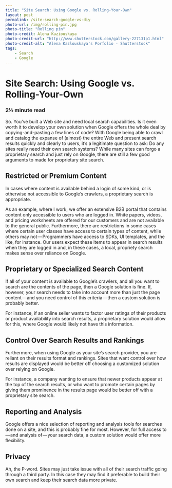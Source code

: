 ```yaml
---
title: "Site Search: Using Google vs. Rolling-Your-Own"
layout: post
permalink: /site-search-google-vs-diy
photo-url: /img/rolling-pin.jpg
photo-title: "Rolling pin"
photo-credit: Alena Kaziouskaya
photo-credit-url: "http://www.shutterstock.com/gallery-227131p1.html"
photo-credit-alt: "Alena Kazlouskaya's Porfolio - Shutterstock"
tags:
    - Search
    - Google
---
```


# Site Search: Using Google vs. Rolling-Your-Own

### 2&frac12; minute read

So. You’ve built a Web site and need local search capabilities. Is it even worth it to develop your own solution when Google offers the whole deal by copying-and-pasting a few lines of code? With Google being able to crawl and catalog the expanse of (almost) the entire Web and present search results quickly and clearly to users, it’s a legitimate question to ask: Do any sites really need their own search systems? While many sites can forgo a proprietary search and just rely on Google, there are still a few good arguments to made for proprietary site search.

## Restricted or Premium Content
In cases where content is available behind a login of some kind, or is otherwise not accessible to Google’s crawlers, a proprietary search is appropriate.

As an example, where I work, we offer an extensive B2B portal that contains content only accessible to users who are logged in. White papers, videos, and pricing worksheets are offered for our customers and are not available to the general public. Furthermore, there are restrictions in some cases where certain user classes have access to certain types of content, while others may not — Programmers have access to SDKs, UI templates, and the like, for instance. Our users expect these items to appear in search results when they are logged in and, in these cases, a local, propriety search makes sense over reliance on Google.

## Proprietary or Specialized Search Content
If all of your content is available to Google’s crawlers, and all you want to search are the contents of the page, then a Google solution is fine. If, however, your search needs to take into account more than just the page content — and you need control of this criteria — then a custom solution is probably better.

For instance, if an online seller wants to factor user ratings of their products or product availability into search results, a proprietary solution would allow for this, where Google would likely not have this information.

## Control Over Search Results and Rankings
Furthermore, when using Google as your site’s search provider, you are reliant on their results format and rankings. Sites that want control over how results are displayed would be better off choosing a customized solution over relying on Google.

For instance, a company wanting to ensure that newer products appear at the top of the search results, or who want to promote certain pages by giving them prominence in the results page would be better off with a proprietary site search.

## Reporting and Analysis
Google offers a nice selection of reporting and analysis tools for searches done on a site, and this is probably fine for most. However, for full access to — and analysis of — your search data, a custom solution would offer more flexibility.

## Privacy
Ah, the P-word. Sites may just take issue with all of their search traffic going through a third party. In this case they may find it preferable to build their own search and keep their search data more private.

[1]: http://www.shutterstock.com/pic-159732098/stock-photo-pizza-dough.html?src=ei5P_LGzP1e_FkmR6gTneg-1-16 "Use this image"

[2]: http://www.shutterstock.com/gallery-227131p1.html "Alena Kazlouskaya on Shutterstock"